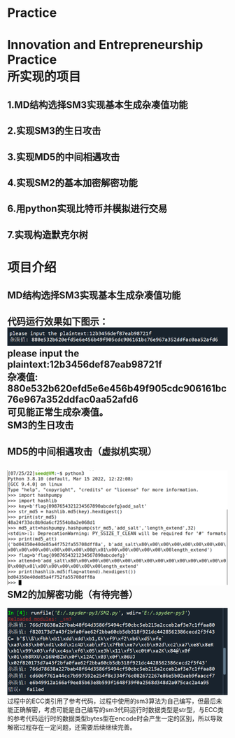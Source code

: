 # Practice
Innovation and Entrepreneurship Practice<br>
所实现的项目<br>
===========
1.MD结构选择SM3实现基本生成杂凑值功能<br>
---
2.实现SM3的生日攻击<br>
---
3.实现MD5的中间相遇攻击<br>
---
4.实现SM2的基本加密解密功能<br>
---
6.用python实现比特币并模拟进行交易<br>
---
7.实现构造默克尔树<br>
---
项目介绍<br>
=======
MD结构选择SM3实现基本生成杂凑值功能<br>
-----
代码运行效果如下图示：
![image](https://github.com/nadphwr/Practice/blob/main/sm3.png)<br>
please input the plaintext:12b3456def87eab98721f<br>
杂凑值: 880e532b620efd5e6e456b49f905cdc906161bc76e967a352ddfac0aa52afd6<br>
可见能正常生成杂凑值。<br>
SM3的生日攻击<br>
---
MD5的中间相遇攻击（虚拟机实现）<br>
---
![image](https://github.com/nadphwr/Practice/blob/main/md5.png)<br>
SM2的加解密功能（有待完善）<br>
---
![image](https://github.com/nadphwr/Practice/blob/main/sm2.png)<br>
过程中的ECC类引用了参考代码，过程中使用的sm3算法为自己编写，但最后未能正确解密，考虑可能是自己编写的sm3代码运行时数据类型是str型，与ECC类的参考代码运行时的数据类型bytes型在encode时会产生一定的区别，所以导致解密过程存在一定问题，还需要后续继续完善。<br>
